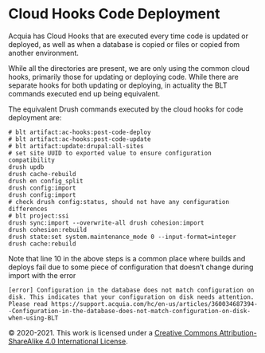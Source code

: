 # Cloud Hooks Code Deployment

Acquia has Cloud Hooks that are executed every time code is updated or deployed, as well as when a database is copied or files or copied from another environment.

While all the directories are present, we are only using the common cloud hooks, primarily those for updating or deploying code. While there are separate hooks for both updating or deploying, in actuality the BLT commands executed end up being equivalent.

The equivalent Drush commands executed by the cloud hooks for code deployment are:

    # blt artifact:ac-hooks:post-code-deploy
    # blt artifact:ac-hooks:post-code-update
    # blt artifact:update:drupal:all-sites
    # set site UUID to exported value to ensure configuration compatibility
    drush updb
    drush cache-rebuild 
    drush en config_split 
    drush config:import 
    drush config:import
    # check drush config:status, should not have any configuration differences
    # blt project:ssi
    drush sync:import --overwrite-all drush cohesion:import
    drush cohesion:rebuild
    drush state:set system.maintenance_mode 0 --input-format=integer 
    drush cache:rebuild

Note that line 10 in the above steps is a common place where builds and deploys fail due to some piece of configuration that doesn’t change during import with the error

    [error] Configuration in the database does not match configuration on disk. This indicates that your configuration on disk needs attention. Please read https://support.acquia.com/hc/en-us/articles/360034687394--Configuration-in-the-database-does-not-match-configuration-on-disk-when-using-BLT

© 2020-2021. This work is licensed under a [Creative Commons Attribution-ShareAlike 4.0 International License](http://creativecommons.org/licenses/by-sa/4.0/).
